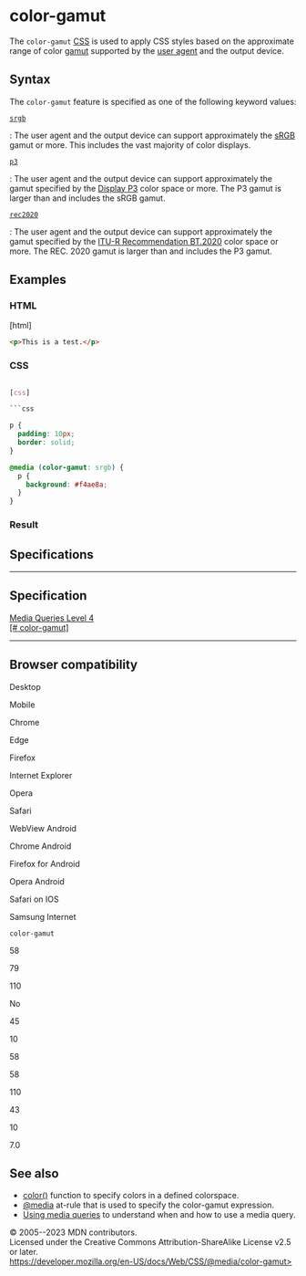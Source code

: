 color-gamut
===========

The `color-gamut`
[CSS](https://developer.mozilla.org/en-US/docs/Web/CSS) [](@media.md#media_features) is used to apply CSS styles based on
the approximate range of color
[gamut](https://developer.mozilla.org/en-US/docs/Glossary/Gamut)
supported by the [user
agent](https://developer.mozilla.org/en-US/docs/Glossary/User_agent) and
the output device.

Syntax
------

The `color-gamut` feature is specified as one of the following keyword
values:

[`srgb`](#srgb)

:   The user agent and the output device can support approximately the
    [sRGB](https://en.wikipedia.org/wiki/SRGB) gamut or more. This
    includes the vast majority of color displays.

[`p3`](#p3)

:   The user agent and the output device can support approximately the
    gamut specified by the [Display
    P3](https://www.color.org/chardata/rgb/DisplayP3.xalter) color space
    or more. The P3 gamut is larger than and includes the sRGB gamut.

[`rec2020`](#rec2020)

:   The user agent and the output device can support approximately the
    gamut specified by the [ITU-R Recommendation
    BT.2020](https://en.wikipedia.org/wiki/Rec._2020) color space or
    more. The REC. 2020 gamut is larger than and includes the P3 gamut.

Examples
--------

### HTML

[html]

```html
<p>This is a test.</p>
```

### CSS

```css

[css]

```css

p {
  padding: 10px;
  border: solid;
}

@media (color-gamut: srgb) {
  p {
    background: #f4ae8a;
  }
}

```

### Result

Specifications
--------------

  ---------------------------------------------------------------------------

Specification
  ---------------------------------------------------------------------------

  [Media Queries Level 4\
  [\#
  color-gamut]](https://drafts.csswg.org/mediaqueries/#color-gamut)

  ---------------------------------------------------------------------------

Browser compatibility
---------------------

Desktop

Mobile

Chrome

Edge

Firefox

Internet Explorer

Opera

Safari

WebView Android

Chrome Android

Firefox for Android

Opera Android

Safari on IOS

Samsung Internet

`color-gamut`

58

79

110

No

45

10

58

58

110

43

10

7.0

See also
--------

- [color()](_Resources/Markup%20And%20Styling/css/color_value/color.md) function to specify colors in a
    defined colorspace.
- [\@media](@media.md) at-rule that is used to specify the color-gamut
    expression.
- [Using media queries](using_media_queries.md) to
    understand when and how to use a media query.

© 2005--2023 MDN contributors.\
Licensed under the Creative Commons Attribution-ShareAlike License v2.5
or later.\
https://developer.mozilla.org/en-US/docs/Web/CSS/@media/color-gamut>
